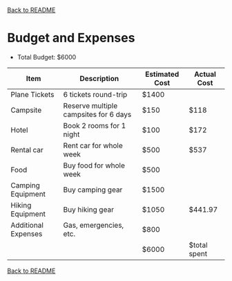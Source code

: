 [Back to README](https://github.com/mrbrhc/myTrip-project-/blob/master/README.md)

# Budget and Expenses
* Total Budget: $6000

|Item|Description|Estimated Cost| Actual Cost|
|----|-----------|--------------|------------|
|Plane Tickets|6 tickets round-trip|$1400|   |
|Campsite|Reserve multiple campsites for 6 days|$150|$118|
|Hotel|Book 2 rooms for 1 night|$100|$172|
|Rental car|Rent car for whole week|$500|$537|
|Food|Buy food for whole week|$500| |
|Camping Equipment|Buy camping gear|$1500| |
|Hiking Equipment|Buy hiking gear|$1050| $441.97 |
|Additional Expenses|Gas, emergencies, etc.|$800| |
| | |$6000|$total spent|

[Back to README](https://github.com/mrbrhc/myTrip-project-/blob/master/README.md)

